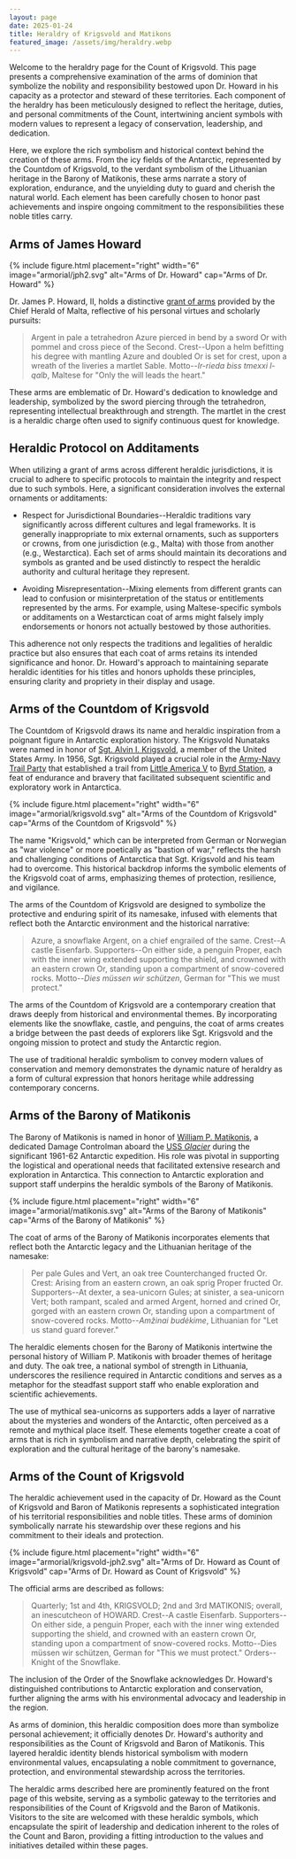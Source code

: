 ```yaml
---
layout: page
date: 2025-01-24
title: Heraldry of Krigsvold and Matikons
featured_image: /assets/img/heraldry.webp
---
```


Welcome to the heraldry page for the Count of Krigsvold. This page presents a
comprehensive examination of the arms of dominion that symbolize the nobility
and responsibility bestowed upon Dr. Howard in his capacity as a protector and
steward of these territories. Each component of the heraldry has been
meticulously designed to reflect the heritage, duties, and personal commitments
of the Count, intertwining ancient symbols with modern values to represent a
legacy of conservation, leadership, and dedication.

Here, we explore the rich symbolism and historical context behind the creation
of these arms. From the icy fields of the Antarctic, represented by the Countdom
of Krigsvold, to the verdant symbolism of the Lithuanian heritage in the Barony
of Matikonis, these arms narrate a story of exploration, endurance, and the
unyielding duty to guard and cherish the natural world. Each element has been
carefully chosen to honor past achievements and inspire ongoing commitment to
the responsibilities these noble titles carry.

## Arms of James Howard

{% include figure.html placement="right" width="6"
   image="armorial/jph2.svg"
   alt="Arms of Dr. Howard" cap="Arms of Dr. Howard" %}
   
Dr. James P. Howard, II, holds a distinctive [grant of
arms](https://jameshoward.us/malta) provided by the Chief Herald of
Malta, reflective of his personal virtues and scholarly pursuits:

> Argent in pale a tetrahedron Azure pierced in bend by a sword Or with
pommel and cross piece of the Second. Crest--Upon a helm befitting his
degree with mantling Azure and doubled Or is set for crest, upon a
wreath of the liveries a martlet Sable.  Motto--_Ir-rieda biss tmexxi
l-qalb_, Maltese for "Only the will leads the heart."

These arms are emblematic of Dr. Howard's dedication to knowledge and
leadership, symbolized by the sword piercing through the tetrahedron,
representing intellectual breakthrough and strength. The martlet in the
crest is a heraldic charge often used to signify continuous quest for
knowledge.

## Heraldic Protocol on Additaments

When utilizing a grant of arms across different heraldic jurisdictions,
it is crucial to adhere to specific protocols to maintain the integrity
and respect due to such symbols.  Here, a significant consideration
involves the external ornaments or additaments:

* Respect for Jurisdictional Boundaries--Heraldic traditions vary
  significantly across different cultures and legal frameworks. It is
  generally inappropriate to mix external ornaments, such as supporters
  or crowns, from one jurisdiction (e.g., Malta) with those from another
  (e.g., Westarctica).  Each set of arms should maintain its decorations
  and symbols as granted and be used distinctly to respect the heraldic
  authority and cultural heritage they represent.

* Avoiding Misrepresentation--Mixing elements from different grants can
  lead to confusion or misinterpretation of the status or entitlements
  represented by the arms. For example, using Maltese-specific symbols
  or additaments on a Westarctican coat of arms might falsely imply
  endorsements or honors not actually bestowed by those authorities.

This adherence not only respects the traditions and legalities of
heraldic practice but also ensures that each coat of arms retains its
intended significance and honor. Dr. Howard's approach to maintaining
separate heraldic identities for his titles and honors upholds these
principles, ensuring clarity and propriety in their display and usage.

## Arms of the Countdom of Krigsvold

The Countdom of Krigsvold draws its name and heraldic inspiration from a
poignant figure in Antarctic exploration history. The Krigsvold Nunataks
were named in honor of [Sgt. Alvin I.
Krigsvold](https://en.wikipedia.org/wiki/Strauss_Glacier#Krigsvold_Nunataks),
a member of the United States Army. In 1956, Sgt. Krigsvold played a
crucial role in the [Army-Navy Trail
Party](https://www.nytimes.com/1956/12/03/archives/antarctic-trail-party-conquers-crevasse-zone-in-roadbuilding.html)
that established a trail from [Little America
V](https://www.britannica.com/place/Little-America-research-station-Antarctica)
to [Byrd Station](https://en.wikipedia.org/wiki/Byrd_Station), a feat of
endurance and bravery that facilitated subsequent scientific and
exploratory work in Antarctica.

{% include figure.html placement="right" width="6"
   image="armorial/krigsvold.svg"
   alt="Arms of the Countdom of Krigsvold" cap="Arms of the Countdom of Krigsvold" %}

The name "Krigsvold," which can be interpreted from German or Norwegian
as "war violence" or more poetically as "bastion of war," reflects the
harsh and challenging conditions of Antarctica that Sgt. Krigsvold and
his team had to overcome. This historical backdrop informs the symbolic
elements of the Krigsvold coat of arms, emphasizing themes of
protection, resilience, and vigilance. 

The arms of the Countdom of Krigsvold are designed to symbolize the
protective and enduring spirit of its namesake, infused with elements
that reflect both the Antarctic environment and the historical
narrative:

> Azure, a snowflake Argent, on a chief engrailed of the same. Crest--A
castle Eisenfarb. Supporters--On either side, a penguin Proper, each
with the inner wing extended supporting the shield, and crowned with an
eastern crown Or, standing upon a compartment of snow-covered rocks.
Motto--_Dies müssen wir schützen_, German for "This we must protect."

The arms of the Countdom of Krigsvold are a contemporary creation that
draws deeply from historical and environmental themes. By incorporating
elements like the snowflake, castle, and penguins, the coat of arms
creates a bridge between the past deeds of explorers like Sgt. Krigsvold
and the ongoing mission to protect and study the Antarctic region.

The use of traditional heraldic symbolism to convey modern values of
conservation and memory demonstrates the dynamic nature of heraldry as a
form of cultural expression that honors heritage while addressing
contemporary concerns.

## Arms of the Barony of Matikonis

The Barony of Matikonis is named in honor of [William P.
Matikonis](https://en.m.wikipedia.org/wiki/Coulter_Heights#Matikonis_Peak),
a dedicated Damage Controlman aboard the [USS
_Glacier_](https://www.usni.org/magazines/naval-history-magazine/2024/february/ice-uss-glacier-agb-4-antarctica)
during the significant 1961-62 Antarctic expedition. His role was
pivotal in supporting the logistical and operational needs that
facilitated extensive research and exploration in Antarctica. This
connection to Antarctic exploration and support staff underpins the
heraldic symbols of the Barony of Matikonis.

{% include figure.html placement="right" width="6"
   image="armorial/matikonis.svg"
   alt="Arms of the Barony of Matikonis" cap="Arms of the Barony of Matikonis" %}

The coat of arms of the Barony of Matikonis incorporates elements that
reflect both the Antarctic legacy and the Lithuanian heritage of the
namesake:

> Per pale Gules and Vert, an oak tree Counterchanged fructed Or. Crest:
> Arising from an eastern crown, an oak sprig Proper fructed Or.
> Supporters--At dexter, a sea-unicorn Gules; at sinister, a sea-unicorn
> Vert; both rampant, scaled and armed Argent, horned and crined Or,
> gorged with an eastern crown Or, standing upon a compartment of
> snow-covered rocks. Motto--_Amžinai budėkime_, Lithuanian for "Let us
> stand guard forever."

The heraldic elements chosen for the Barony of Matikonis intertwine the
personal history of William P. Matikonis with broader themes of heritage
and duty. The oak tree, a national symbol of strength in Lithuania,
underscores the resilience required in Antarctic conditions and serves
as a metaphor for the steadfast support staff who enable exploration and
scientific achievements.

The use of mythical sea-unicorns as supporters adds a layer of narrative
about the mysteries and wonders of the Antarctic, often perceived as a
remote and mythical place itself. These elements together create a coat
of arms that is rich in symbolism and narrative depth, celebrating the
spirit of exploration and the cultural heritage of the barony's
namesake.

## Arms of the Count of Krigsvold

The heraldic achievement used in the capacity of Dr. Howard as the Count
of Krigsvold and Baron of Matikonis represents a sophisticated
integration of his territorial responsibilities and noble titles. These
arms of dominion symbolically narrate his stewardship over these regions
and his commitment to their ideals and protection.

{% include figure.html placement="right" width="6"
   image="armorial/krigsvold-jph2.svg"
   alt="Arms of Dr. Howard as Count of Krigsvold" 
   cap="Arms of Dr. Howard as Count of Krigsvold" %}

The official arms are described as follows:

> Quarterly; 1st and 4th, KRIGSVOLD; 2nd and 3rd MATIKONIS; overall, an
> inescutcheon of HOWARD. Crest--A castle Eisenfarb. Supporters--On
> either side, a penguin Proper, each with the inner wing extended
> supporting the shield, and crowned with an eastern crown Or, standing
> upon a compartment of snow-covered rocks. Motto--Dies müssen wir
> schützen, German for "This we must protect." Orders--Knight of the
> Snowflake.

The inclusion of the Order of the Snowflake acknowledges Dr. Howard's
distinguished contributions to Antarctic exploration and conservation,
further aligning the arms with his environmental advocacy and leadership
in the region.

As arms of dominion, this heraldic composition does more than symbolize
personal achievement; it officially denotes Dr. Howard's authority and
responsibilities as the Count of Krigsvold and Baron of Matikonis. This
layered heraldic identity blends historical symbolism with modern
environmental values, encapsulating a noble commitment to governance,
protection, and environmental stewardship across the territories.

The heraldic arms described here are prominently featured on the front
page of this website, serving as a symbolic gateway to the territories
and responsibilities of the Count of Krigsvold and the Baron of
Matikonis. Visitors to the site are welcomed with these heraldic
symbols, which encapsulate the spirit of leadership and dedication
inherent to the roles of the Count and Baron, providing a fitting
introduction to the values and initiatives detailed within these pages.
